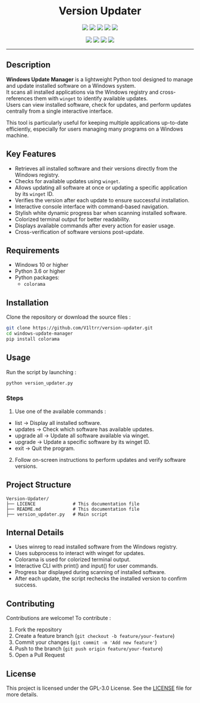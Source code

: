 <h1 align="center">  Version Updater </h1>

<p align="center">
  <img src="https://img.shields.io/badge/Version-0.1-green?style=for-the-badge">
  <img src="https://img.shields.io/github/license/v1ltrr/Version-Updater?style=for-the-badge">
  <img src="https://img.shields.io/github/stars/v1ltrr/Version-Updater?style=for-the-badge">
  <img src="https://img.shields.io/github/issues/v1ltrr/Version-Updater?color=red&style=for-the-badge">
  <img src="https://img.shields.io/github/forks/v1ltrr/Version-Updater?color=teal&style=for-the-badge">
</p>

<p align="center">
  <img src="https://img.shields.io/badge/Author-V1ltrr-blue?style=flat-square">
  <img src="https://img.shields.io/badge/Open%20Source-Yes-darkgreen?style=flat-square">
  <img src="https://img.shields.io/badge/Maintained%3F-Yes-lightblue?style=flat-square">
  <img src="https://img.shields.io/badge/Written%20In-Python-darkcyan?style=flat-square">
</p>

---

## Description

**Windows Update Manager** is a lightweight Python tool designed to manage and update installed software on a Windows system.  
It scans all installed applications via the Windows registry and cross-references them with `winget` to identify available updates.  
Users can view installed software, check for updates, and perform updates centrally from a single interactive interface.

This tool is particularly useful for keeping multiple applications up-to-date efficiently, especially for users managing many programs on a Windows machine.

## Key Features
- Retrieves all installed software and their versions directly from the Windows registry.
- Checks for available updates using `winget`.
- Allows updating all software at once or updating a specific application by its `winget` ID.
- Verifies the version after each update to ensure successful installation.
- Interactive console interface with command-based navigation.
- Stylish white dynamic progress bar when scanning installed software.
- Colorized terminal output for better readability.
- Displays available commands after every action for easier usage.
- Cross-verification of software versions post-update.

## Requirements
- Windows 10 or higher
- Python 3.6 or higher
- Python packages:
  - `colorama`

## Installation
Clone the repository or download the source files :
```bash
git clone https://github.com/V1ltrr/version-updater.git
cd windows-update-manager
pip install colorama
```
## Usage
Run the script by launching :
```bash
python version_updater.py
```
### Steps
1. Use one of the available commands :
- list → Display all installed software.
- updates → Check which software has available updates.
- upgrade all → Update all software available via winget.
- upgrade <ID> → Update a specific software by its winget ID.
- exit → Quit the program.
     
2. Follow on-screen instructions to perform updates and verify software versions.

## Project Structure
```text
Version-Updater/
├── LICENCE              # This documentation file
├── README.md            # This documentation file
├── version_updater.py   # Main script
```

## Internal Details
- Uses winreg to read installed software from the Windows registry.
- Uses subprocess to interact with winget for updates.
- Colorama is used for colorized terminal output.
- Interactive CLI with print() and input() for user commands.
- Progress bar displayed during scanning of installed software.
- After each update, the script rechecks the installed version to confirm success.

## Contributing
Contributions are welcome! To contribute :
1. Fork the repository  
2. Create a feature branch (`git checkout -b feature/your-feature`)  
3. Commit your changes (`git commit -m 'Add new feature'`)  
4. Push to the branch (`git push origin feature/your-feature`)  
5. Open a Pull Request

## License
This project is licensed under the GPL-3.0 License. See the [LICENSE](LICENSE) file for more details.
